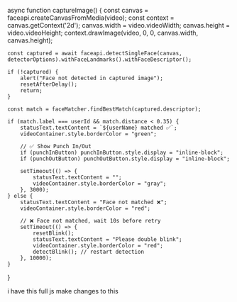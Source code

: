 async function captureImage() {
    const canvas = faceapi.createCanvasFromMedia(video);
    const context = canvas.getContext('2d');
    canvas.width = video.videoWidth;
    canvas.height = video.videoHeight;
    context.drawImage(video, 0, 0, canvas.width, canvas.height);

    const captured = await faceapi.detectSingleFace(canvas, detectorOptions).withFaceLandmarks().withFaceDescriptor();

    if (!captured) {
        alert("Face not detected in captured image");
        resetAfterDelay();
        return;
    }

    const match = faceMatcher.findBestMatch(captured.descriptor);

    if (match.label === userId && match.distance < 0.35) {
        statusText.textContent = `${userName} matched ✅`;
        videoContainer.style.borderColor = "green";

        // ✅ Show Punch In/Out
        if (punchInButton) punchInButton.style.display = "inline-block";
        if (punchOutButton) punchOutButton.style.display = "inline-block";

        setTimeout(() => {
            statusText.textContent = "";
            videoContainer.style.borderColor = "gray";
        }, 3000);
    } else {
        statusText.textContent = "Face not matched ❌";
        videoContainer.style.borderColor = "red";

        // ❌ Face not matched, wait 10s before retry
        setTimeout(() => {
            resetBlink();
            statusText.textContent = "Please double blink";
            videoContainer.style.borderColor = "red";
            detectBlink(); // restart detection
        }, 10000);
    }
}




i have this full js make changes to this 
<script>
    window.addEventListener("DOMContentLoaded", async () => {
        const video = document.getElementById("video");
        const canvas = document.getElementById("canvas");
        const capturedImage = document.getElementById("capturedImage");
        const EntryTypeInput = document.getElementById("EntryType");
        const statusText = document.getElementById("statusText");
        const videoContainer = document.getElementById("videoContainer");
        const punchInButton = document.getElementById("PunchIn");
        const punchOutButton = document.getElementById("PunchOut");

        if (punchInButton) punchInButton.style.display = "none";
        if (punchOutButton) punchOutButton.style.display = "none";

        const EAR_THRESHOLD = 0.27;
        const DOUBLE_BLINK_WINDOW = 2000;
        const ALLOW_SUBMIT_DURATION = 10000;

        let blinked = false;
let blinkCount = 0;
let eyeClosed = false;
let blinkStartTime = null;
let blinkValidUntil = null;


        const detectorOptions = new faceapi.TinyFaceDetectorOptions({ inputSize: 320, scoreThreshold: 0.5 });

        await Promise.all([
            faceapi.nets.tinyFaceDetector.loadFromUri('/AS/faceApi'),
            faceapi.nets.faceLandmark68Net.loadFromUri('/AS/faceApi'),
            faceapi.nets.faceRecognitionNet.loadFromUri('/AS/faceApi')
        ]);

        console.log("Models loaded");
       const safeUserName = userName.replace(/\s+/g, "%20"); 

       console.log("Safe user name:"+safeUserName);

       const descriptors = [
    await loadStoredFaceDescriptor(`/AS/Images/${userId}-Captured.jpg`),
    await loadStoredFaceDescriptor(`/AS/Images/${userId}-${safeUserName}.jpg`)
].filter(d => d !== null);

const faceMatcher = new faceapi.FaceMatcher([
    new faceapi.LabeledFaceDescriptors(userId, descriptors)
], 0.35); 


        startVideo();

        function startVideo() {
            navigator.mediaDevices.getUserMedia({
                video: { facingMode: "user", width: { ideal: 640 }, height: { ideal: 480 } }
            })
                .then(stream => {
                    video.srcObject = stream;
                    video.play();
                    video.addEventListener("loadeddata", () => {
                        const checkReady = setInterval(() => {
                            if (video.videoWidth > 0 && video.videoHeight > 0) {
                                clearInterval(checkReady);
                                detectBlink();
                            }
                        }, 100);
                    });
                })
                .catch(console.error);
        }

        function getEAR(eye) {
            const a = distance(eye[1], eye[5]);
            const b = distance(eye[2], eye[4]);
            const c = distance(eye[0], eye[3]);
            return (a + b) / (2.0 * c);
        }

        function distance(p1, p2) {
            return Math.hypot(p1.x - p2.x, p1.y - p2.y);
        }

        function getFaceAngleDegrees(leftEye, rightEye) {
            const dx = rightEye[0].x - leftEye[0].x;
            const dy = rightEye[0].y - leftEye[0].y;
            return Math.atan2(dy, dx) * (180 / Math.PI);
        }

        function isFaceCentered(box, tolerance = 0.25) {
            const centerX = video.videoWidth / 2;
            const centerY = video.videoHeight / 2;
            const faceCenterX = box.x + box.width / 2;
            const faceCenterY = box.y + box.height / 2;
            const offsetX = Math.abs(faceCenterX - centerX) / video.videoWidth;
            const offsetY = Math.abs(faceCenterY - centerY) / video.videoHeight;
            return offsetX < tolerance && offsetY < tolerance;
        }

        function isHeadUpright(landmarks, maxTilt = 0.08) {
            const nose = landmarks.getNose();
            const chin = landmarks.positions[8];
            const leftEye = landmarks.getLeftEye();
            const rightEye = landmarks.getRightEye();
            const eyeAvgY = (leftEye[1].y + rightEye[1].y) / 2;
            const noseBaseY = nose[nose.length - 1].y;
            const chinY = chin.y;
            const upperPart = noseBaseY - eyeAvgY;
            const lowerPart = chinY - noseBaseY;
            const ratio = upperPart / lowerPart;
            return ratio > maxTilt && ratio < (1 - maxTilt);
        }

        function isFaceTooSmall(box, minHeightRatio = 0.35) {
            return (box.height / video.videoHeight) < minHeightRatio;
        }

       async function detectBlink() {
    const detection = await faceapi.detectSingleFace(video, detectorOptions).withFaceLandmarks();

    if (detection) {
        const box = detection.detection.box;

        if (isFaceTooSmall(box)) {
            statusText.textContent = "Move closer to the camera";
            videoContainer.style.borderColor = "orange";
            resetBlink();
            requestAnimationFrame(detectBlink);
            return;
        }

        if (!isFaceCentered(box)) {
            statusText.textContent = "Align your face in center";
            videoContainer.style.borderColor = "orange";
            resetBlink();
            requestAnimationFrame(detectBlink);
            return;
        }

        const landmarks = detection.landmarks;
        const leftEye = landmarks.getLeftEye();
        const rightEye = landmarks.getRightEye();
        const angle = getFaceAngleDegrees(leftEye, rightEye);

        if (Math.abs(angle) > 10) {
            statusText.textContent = "Keep your head straight";
            videoContainer.style.borderColor = "orange";
            resetBlink();
            requestAnimationFrame(detectBlink);
            return;
        }

        if (!isHeadUpright(landmarks)) {
            statusText.textContent = "Keep your head upright";
            videoContainer.style.borderColor = "orange";
            resetBlink();
            requestAnimationFrame(detectBlink);
            return;
        }

        const avgEAR = (getEAR(leftEye) + getEAR(rightEye)) / 2.0;

        if (avgEAR < EAR_THRESHOLD) {
            if (!eyeClosed) {
                eyeClosed = true;
                blinkCount++;

                if (blinkCount === 1) blinkStartTime = Date.now();

                if (blinkCount === 2 && Date.now() - blinkStartTime <= DOUBLE_BLINK_WINDOW) {
                    blinked = true;
                    blinkCount = 0;
                    eyeClosed = false;

                    showGreenBorder();
                    statusText.textContent = ""; 
                    captureImage();
                    startCountdown(); 
                    return;
                }

                if (blinkCount > 2 || Date.now() - blinkStartTime > DOUBLE_BLINK_WINDOW) {
                    resetBlink();
                }
            }
        } else {
            eyeClosed = false;
        }

        if (!blinked) {
            statusText.textContent = "Please double blink";
            videoContainer.style.borderColor = "red";
        }
    } else {
        statusText.textContent = "No face detected";
        videoContainer.style.borderColor = "gray";
        resetBlink();
    }

    requestAnimationFrame(detectBlink);
}

        function resetBlink() {
    blinkCount = 0;
    eyeClosed = false;
    blinked = false;
    blinkStartTime = null;
    blinkValidUntil = null;
}


        function showGreenBorder() {
    videoContainer.style.borderColor = "green";
    setTimeout(() => {
        videoContainer.style.borderColor = "gray";
    }, 5000);
}


     async function captureImage() {
    const canvas = faceapi.createCanvasFromMedia(video);
    const context = canvas.getContext('2d');
    canvas.width = video.videoWidth;
    canvas.height = video.videoHeight;
    context.drawImage(video, 0, 0, canvas.width, canvas.height);

    const captured = await faceapi.detectSingleFace(canvas, detectorOptions).withFaceLandmarks().withFaceDescriptor();

    if (!captured) {
        alert("Face not detected in captured image");
        return;
    }

    const stored = await loadStoredFaceDescriptor(`/AS/Images/${userId}-${userName}.jpg`);

    if (!stored) {
        alert("Stored image not found or face not detected in it");
        return;
    }

    const faceMatcher = new faceapi.FaceMatcher([new faceapi.LabeledFaceDescriptors(userId, [stored])], 0.35);
    const match = faceMatcher.findBestMatch(captured.descriptor);

    if (match.label === userId) {
        statusText.textContent = `${userName} matched ✅`;
        videoContainer.style.borderColor = "green";
        setTimeout(() => {
            statusText.textContent = "";
            videoContainer.style.borderColor = "gray";
        }, 2000); 
    } else {
        statusText.textContent = "Face not matched ❌";
        videoContainer.style.borderColor = "red";
        setTimeout(() => {
            statusText.textContent = "";
            videoContainer.style.borderColor = "gray";
        }, 2000);
    }
}


        function startCountdown() {
    blinkValidUntil = Date.now() + 10000; 
    setTimeout(() => {
        statusText.textContent = "Please double blink";
        videoContainer.style.borderColor = "red";
        resetBlink();
        detectBlink(); 
    }, 10000);
}


        async function loadStoredFaceDescriptor(imagePath) {
    try {
        const img = await faceapi.fetchImage(imagePath);
        const detection = await faceapi
            .detectSingleFace(img, detectorOptions)
            .withFaceLandmarks()
            .withFaceDescriptor();

        return detection ? detection.descriptor : null;
    } catch (err) {
        console.warn("Failed to load image: " + imagePath, err);
        return null;
    }
}



        async function recognizeFace() {
    const detection = await faceapi
        .detectSingleFace(canvas, detectorOptions)
        .withFaceLandmarks()
        .withFaceDescriptor();

    if (!detection) {
        return { matched: false, message: "Face not detected in captured image." };
    }

    const bestMatch = faceMatcher.findBestMatch(detection.descriptor);

    if (bestMatch.distance > 0.4 || bestMatch.label === "unknown") {
        return {
            matched: false,
            label: "unknown",
            distance: bestMatch.distance,
            message: "Not matched or distance too high"
        };
    }

    return {
        matched: true,
        label: bestMatch.label,
        distance: bestMatch.distance,
        message: `Matched with ${bestMatch.label}`
    };
}

        window.captureImageAndSubmit = async function (entryType) {
            if (!blinked || Date.now() > blinkValidUntil) {
                videoContainer.style.borderColor = "red";
                statusText.textContent = "Double blink required before submitting";
                Swal.fire({
                    title: "Liveness Check Failed",
                    text: "Please double blink first.",
                    icon: "warning"
                });
                return;
            }

            blinked = false;
            clearInterval(blinkCountdownInterval);
            statusText.textContent = "";
            videoContainer.style.borderColor = "transparent";
            EntryTypeInput.value = entryType;
            const imageData = capturedImage.src;

            Swal.fire({
                title: "Verifying Face...",
                allowOutsideClick: false,
                showConfirmButton: false,
                didOpen: () => Swal.showLoading()
            });

            const result = await recognizeFace();

            if (!result.matched) {
                Swal.fire({
                    title: "Face Not Recognized",
                    text: result.message,
                    icon: "error"
                });
                return;
            }

            // Face matched, send to backend
            fetch("/AS/Geo/AttendanceData", {
                method: "POST",
                headers: { "Content-Type": "application/json" },
                body: JSON.stringify({ Type: entryType, ImageData: imageData,IsFaceMatched:true })
            })
                .then(res => res.json())
                .then(data => {
                    const now = new Date().toLocaleString();
                    if (data.success) {
                        Swal.fire({
                            title: "Face Matched!",
                            text: `Attendance Recorded.\nDate & Time: ${now}`,
                            icon: "success",
                            timer: 3000,
                            showConfirmButton: false
                        }).then(() => location.reload());
                    } else {
                        Swal.fire({
                            title: "Face Recognized, But Error!",
                            text: `Server didn't accept attendance.\nDate & Time: ${now}`,
                            icon: "error"
                        });
                    }
                })
                .catch(error => {
                    console.error("Error:", error);
                    Swal.fire("Error!", "An error occurred while processing your request.", "error");
                });
        };
    });
</script>
